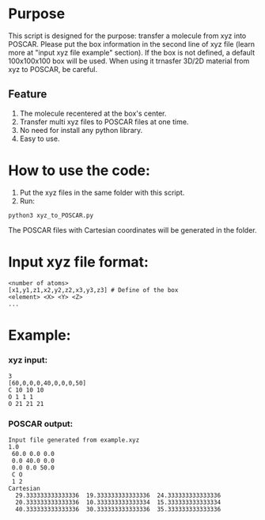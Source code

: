 # Purpose
This script is designed for the purpose: transfer a molecule from xyz into POSCAR. Please put the box information in the second line of xyz file (learn more at "input xyz file example" section). If the box is not defined, a default 100x100x100 box will be used. 
When using it trnasfer 3D/2D material from xyz to POSCAR, be careful. 
## Feature
1. The molecule recentered at the box's center.
2. Transfer multi xyz files to POSCAR files at one time.
3. No need for install any python library. 
4. Easy to use.
# How to use the code:
1. Put the xyz files in the same folder with this script.
2. Run:
```
python3 xyz_to_POSCAR.py
```
The POSCAR files with Cartesian coordinates will be generated in the folder.
# Input xyz file format:
```
<number of atoms>
[x1,y1,z1,x2,y2,z2,x3,y3,z3] # Define of the box
<element> <X> <Y> <Z>
...
```
# Example:
### xyz input:
```
3
[60,0,0,0,40,0,0,0,50]
C 10 10 10
O 1 1 1
O 21 21 21
```
### POSCAR output:
```
Input file generated from example.xyz
1.0
 60.0 0.0 0.0
 0.0 40.0 0.0
 0.0 0.0 50.0
 C O
 1 2
Cartesian
  29.333333333333336  19.333333333333336  24.333333333333336
  20.333333333333336  10.333333333333334  15.333333333333334
  40.333333333333336  30.333333333333336  35.333333333333336
```
